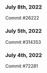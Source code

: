 ### July 8th, 2022

Commit #26222

### July 5th, 2022

Commit #314353


### July 4th, 2022

Commit #72281
